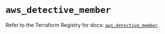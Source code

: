 # `aws_detective_member`

Refer to the Terraform Registry for docs: [`aws_detective_member`](https://registry.terraform.io/providers/hashicorp/aws/6.7.0/docs/resources/detective_member).
